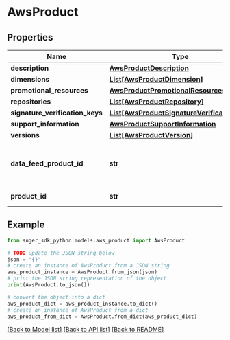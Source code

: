 # AwsProduct


## Properties

Name | Type | Description | Notes
------------ | ------------- | ------------- | -------------
**description** | [**AwsProductDescription**](AwsProductDescription.md) |  | [optional] 
**dimensions** | [**List[AwsProductDimension]**](AwsProductDimension.md) |  | [optional] 
**promotional_resources** | [**AwsProductPromotionalResources**](AwsProductPromotionalResources.md) |  | [optional] 
**repositories** | [**List[AwsProductRepository]**](AwsProductRepository.md) |  | [optional] 
**signature_verification_keys** | [**List[AwsProductSignatureVerificationKey]**](AwsProductSignatureVerificationKey.md) |  | [optional] 
**support_information** | [**AwsProductSupportInformation**](AwsProductSupportInformation.md) |  | [optional] 
**versions** | [**List[AwsProductVersion]**](AwsProductVersion.md) |  | [optional] 
**data_feed_product_id** | **str** | The product Id in AWS Marketplace Data Feed Service. | [optional] 
**product_id** | **str** | AWS Product ID | [optional] 

## Example

```python
from suger_sdk_python.models.aws_product import AwsProduct

# TODO update the JSON string below
json = "{}"
# create an instance of AwsProduct from a JSON string
aws_product_instance = AwsProduct.from_json(json)
# print the JSON string representation of the object
print(AwsProduct.to_json())

# convert the object into a dict
aws_product_dict = aws_product_instance.to_dict()
# create an instance of AwsProduct from a dict
aws_product_from_dict = AwsProduct.from_dict(aws_product_dict)
```
[[Back to Model list]](../README.md#documentation-for-models) [[Back to API list]](../README.md#documentation-for-api-endpoints) [[Back to README]](../README.md)


